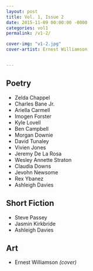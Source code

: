 ```yaml
---
layout: post
title: Vol. 1, Issue 2
date: 2015-11-09 00:00:00 -0000
categories: vol1
permalink: /v1-2/

cover-img: "v1-2.jpg"
cover-artist: Ernest Williamson


---
```


## Poetry

- Zelda Chappel
- Charles Bane Jr.
- Ariella Carmell
- Imogen Forster
- Kyle Lovell
- Ben Campbell
- Morgan Downie
- David Tunaley
- Vivien Jones
- Jeremy De La Rosa
- Wesley Annette Straton
- Claudia Downs
- Jevohn Newsome
- Rex Ybanez
- Ashleigh Davies

## Short Fiction

- Steve Passey
- Jasmin Kirkbride
- Ashleigh Davies

## Art

- Ernest Williamson *(cover)*

